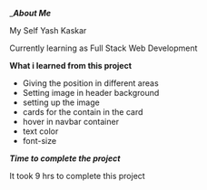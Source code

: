 __________About Me_________

My Self  Yash Kaskar 

Currently learning as Full Stack Web Development




____________What i learned from this project____________

* Giving the position in different areas
* Setting image in header background
* setting up the image 
* cards for the contain in the card 
* hover in navbar container 
* text color 
* font-size

_____________Time to complete the project_____________

It took 9 hrs to complete this project 

